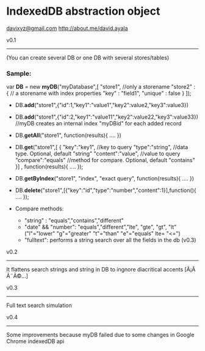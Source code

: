 IndexedDB abstraction object 
=============================

davixyz@gmail.com
http://about.me/david.ayala

v0.1
_____

(You can create several DB or one DB with several stores/tables)

### Sample:

var **DB** = new **myDB**("myDatabase",[
	"store1", //only a storename
	"store2" : { // a storename with index properties
		"key" : "field1",
		"unique" : false
	}
]);

+	DB.**add**("store1",{"id":1,"key1":"value1","key2":value2,"key3":value3})

+	DB.**add**("store1",{"id":2,"key1":"value11","key2":value22,"key3":value33}) //myDB creates an internal index "myDBid" for each added record

+	DB.**getAll**("store1", function(results){
	....
})

+	DB.**get**("store1",[
	{
		"key":"key1", //key to query
		"type":"string", //data type. Optional, default "string"
		"content":"value", //value to query
		"compare":"equals" //method for compare. Optional, default "contains" 
	}]
	, function(results){
		....
	});

+	DB.**getByIndex**("store1", "index", "exact query", function(results){
	....
})

+	DB.**delete**("store1",[{"key":"id","type":"number","content":1}],function(){
	....
});

+	Compare methods:
	
	-	"string" : "equals","contains","different"
	-	"date" && "number": "equals","different","lte", "gte", "gt", "lt" ("l"="lower" "g"="greater" "t"="than" "e"="equals"  lte= "<=")
	-	"fulltext": performs a string search over all the fields in the db (v0.3)

v0.2
_____

It flattens search strings and string in DB to ingnore diacritical accents [Ã¡Ã Ã¨Ã©...]	

v0.3
_____

Full text search simulation

v0.4
_____

Some improvements because myDB failed due to some changes in Google Chrome indexedDB api
